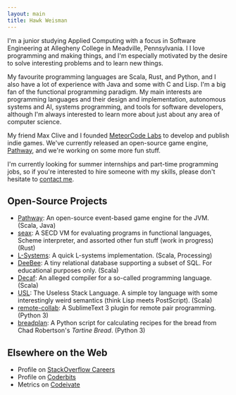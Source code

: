 ```yaml
---
layout: main
title: Hawk Weisman
---
```


I'm a junior studying Applied Computing with a focus in Software Engineering at Allegheny College in Meadville, Pennsylvania. I I love programming and making things, and I'm especially motivated by the desire to solve interesting problems and to learn new things.

My favourite programming languages are Scala, Rust, and Python, and I also have a lot of experience with Java and some with C and Lisp. I'm a big fan of the functional programming paradigm. My main interests are programming languages and their design and implementation, autonomous systems and AI, systems programming, and tools for software developers, although I'm always interested to learn more about just about any area of computer science.

My friend Max Clive and I founded [MeteorCode Labs](https://meteorcodelabs.com) to develop and publish indie games. We've currently released an open-source game engine, [Pathway](https://github.com/MeteorCode/Pathway), and we're working on some more fun stuff.

I'm currently looking for summer internships and part-time programming jobs, so if you're interested to hire someone with my skills, please don't hesitate to [contact me](hawk.weisman@gmail.com).

Open-Source Projects
--------------------

+ [Pathway](https://github.com/MeteorCode/Pathway): An open-source event-based game engine for the JVM. (Scala, Java)
+ [seax](https://github.com/hawkw/seax): A SECD VM for evaluating programs in functional languages, Scheme interpreter, and assorted other fun stuff (work in progress) (Rust)
+ [L-Systems](http://hawkweisman.me/notebook/programming,computer/science,scala/2015/02/15/l-systems/): A quick L-systems implementation. (Scala, Processing)
+ [DeeBee](https://github.com/hawkw/deebee): A tiny relational database supporting a subset of SQL. For educational purposes only. (Scala)
+ [Decaf](decaf): An alleged compiler for a so-called programming language. (Scala)
+ [USL](https://github.com/hawkw/USL): The Useless Stack Language. A simple toy language with some interestingly weird semantics (think Lisp meets PostScript). (Scala)
+ [remote-collab](http://teamremote.github.io/remote-sublime/): A SublimeText 3 plugin for remote pair programming. (Python 3)
+ [breadplan](https://github.com/hawkw/breadplan): A Python script for calculating recipes for the bread from Chad Robertson's _Tartine Bread_. (Python 3)

Elsewhere on the Web
--------------------

+ Profile on [StackOverflow Careers](https://careers.stackoverflow.com/hawkw)
+ Profile on [Coderbits](https://coderbits.com/Hawk)
+ Metrics on [Codeivate](http://www.codeivate.com/users/hawk) 